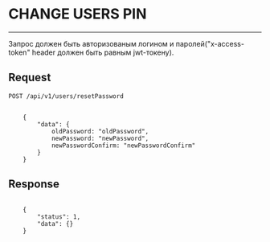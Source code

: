 # CHANGE USERS PIN
-------------
Запрос должен быть авторизованым логином и паролей("x-access-token" header должен быть равным jwt-токену).
## Request

    POST /api/v1/users/resetPassword

```JSON5

    {
        "data": {
            oldPassword: "oldPassword",
            newPassword: "newPassword",
            newPasswordConfirm: "newPasswordConfirm"
        }
    }

```

## Response

```JSON5

    {
        "status": 1,
        "data": {}
    }

```